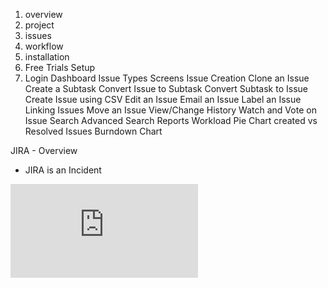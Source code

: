 1. overview
2. project
3. issues
4. workflow
5. installation
6. Free Trials Setup
7. Login
Dashboard
Issue Types
Screens
Issue Creation
Clone an Issue
Create a Subtask
Convert Issue to Subtask
Convert Subtask to Issue
Create Issue using CSV
Edit an Issue
Email an Issue
Label an Issue
Linking Issues
Move an Issue
View/Change History
Watch and Vote on Issue
Search 
Advanced Search
Reports
Workload Pie Chart
created vs Resolved Issues
Burndown Chart


JIRA - Overview

- JIRA is an Incident 

![Source](https://www.tutorialspoint.com/jira/jira_quick_guide.html)

